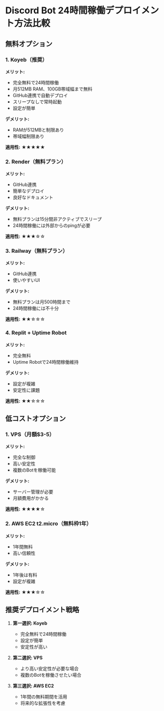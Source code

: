 # Discord Bot 24時間稼働デプロイメント方法比較

## 無料オプション

### 1. Koyeb（推奨）
**メリット:**
- 完全無料で24時間稼働
- 月512MB RAM、100GB帯域幅まで無料
- GitHub連携で自動デプロイ
- スリープなしで常時起動
- 設定が簡単

**デメリット:**
- RAMが512MBと制限あり
- 帯域幅制限あり

**適用性:** ★★★★★

### 2. Render（無料プラン）
**メリット:**
- GitHub連携
- 簡単なデプロイ
- 良好なドキュメント

**デメリット:**
- 無料プランは15分間非アクティブでスリープ
- 24時間稼働には外部からのpingが必要

**適用性:** ★★★☆☆

### 3. Railway（無料プラン）
**メリット:**
- GitHub連携
- 使いやすいUI

**デメリット:**
- 無料プランは月500時間まで
- 24時間稼働には不十分

**適用性:** ★★☆☆☆

### 4. Replit + Uptime Robot
**メリット:**
- 完全無料
- Uptime Robotで24時間稼働維持

**デメリット:**
- 設定が複雑
- 安定性に課題

**適用性:** ★★☆☆☆

## 低コストオプション

### 1. VPS（月額$3-5）
**メリット:**
- 完全な制御
- 高い安定性
- 複数のBotを稼働可能

**デメリット:**
- サーバー管理が必要
- 月額費用がかかる

**適用性:** ★★★★☆

### 2. AWS EC2 t2.micro（無料枠1年）
**メリット:**
- 1年間無料
- 高い信頼性

**デメリット:**
- 1年後は有料
- 設定が複雑

**適用性:** ★★★☆☆

## 推奨デプロイメント戦略

1. **第一選択: Koyeb**
   - 完全無料で24時間稼働
   - 設定が簡単
   - 安定性が高い

2. **第二選択: VPS**
   - より高い安定性が必要な場合
   - 複数のBotを稼働させたい場合

3. **第三選択: AWS EC2**
   - 1年間の無料期間を活用
   - 将来的な拡張性を考慮

